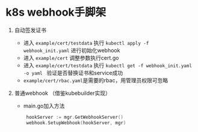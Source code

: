 # k8s webhook手脚架

1. 自动签发证书
   
    - 进入 `example/cert/testdata` 执行 `kubectl apply -f webhook_init.yaml` 进行初始化webhook
    - 进入 `example/cert` 调整参数执行cert.go
    - 进入 `example/cert/testdata` 执行 `kubectl get -f webhook_init.yaml -o yaml ` 验证是否替换证书和service成功
    - `example/cert/rbac.yaml`是需要的rbac，用管理员权限可忽略
   
2. 普通webhook （借鉴kubebuilder实现）
   
   - main.go加入方法
   
     ```go
      hookServer := mgr.GetWebhookServer()
      webhook.SetupWebhook(hookServer, mgr)
     ```
     
      
